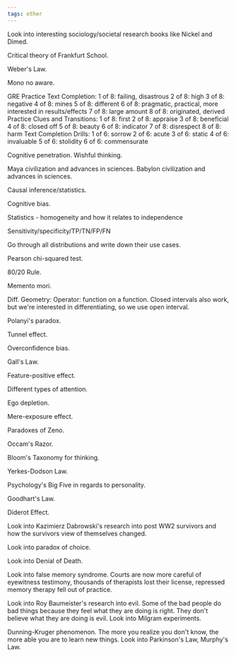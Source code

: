 ```yaml
---
tags: other
---
```


Look into interesting sociology/societal research books like Nickel and Dimed.

Critical theory of Frankfurt School.

Weber's Law.

Mono no aware.

GRE Practice Text Completion:
1 of 8: failing, disastrous
2 of 8: high
3 of 8: negative
4 of 8: mines
5 of 8: different
6 of 8: pragmatic, practical, more interested in results/effects
7 of 8: large amount
8 of 8: originated, derived
Practice Clues and Transitions:
1 of 8: first
2 of 8: appraise
3 of 8: beneficial
4 of 8: closed off
5 of 8: beauty
6 of 8: indicator
7 of 8: disrespect
8 of 8: harm
Text Completion Drills:
1 of 6: sorrow
2 of 6: acute
3 of 6: static
4 of 6: invaluable
5 of 6: stolidity
6 of 6: commensurate

Cognitive penetration.
Wishful thinking.

Maya civilization and advances in sciences.
Babylon civilization and advances in sciences.

Causal inference/statistics.

Cognitive bias.

Statistics - homogeneity and how it relates to independence

Sensitivity/specificity/TP/TN/FP/FN

Go through all distributions and write down their use cases.

Pearson chi-squared test.

80/20 Rule.

Memento mori.

Diff. Geometry:
Operator: function on a function.
Closed intervals also work, but we're interested in differentiating, so we use open interval.

Polanyi's paradox.

Tunnel effect.

Overconfidence bias.

Gall's Law.

Feature-positive effect.

Different types of attention.

Ego depletion.

Mere-exposure effect.

Paradoxes of Zeno.

Occam's Razor.

Bloom's Taxonomy for thinking.

Yerkes-Dodson Law.

Psychology's Big Five in regards to personality.

Goodhart's Law.

Diderot Effect.

Look into Kazimierz Dabrowski's research into post WW2 survivors and how the survivors view of themselves changed.

Look into paradox of choice.

Look into Denial of Death.

Look into false memory syndrome. Courts are now more careful of eyewitness testimony, thousands of therapists lost their license, repressed memory therapy fell out of practice.

Look into Roy Baumeister's research into evil. Some of the bad people do bad things because they feel what they are doing is right. They don't believe what they are doing is evil. Look into Milgram experiments.

Dunning-Kruger phenomenon. The more you realize you don't know, the more able you are to learn new things. Look into Parkinson's Law, Murphy's Law.
